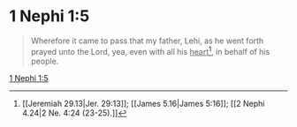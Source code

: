 # 1 Nephi 1:5

> Wherefore it came to pass that my father, Lehi, as he went forth prayed unto the Lord, yea, even with all his <u>heart</u>[^a], in behalf of his people.

[1 Nephi 1:5](https://www.churchofjesuschrist.org/study/scriptures/bofm/1-ne/1?lang=eng&id=p5#p5)


[^a]: [[Jeremiah 29.13|Jer. 29:13]]; [[James 5.16|James 5:16]]; [[2 Nephi 4.24|2 Ne. 4:24 (23-25).]]
